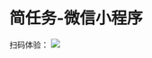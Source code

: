 # 简任务-微信小程序
扫码体验：
![](https://image-backup-1253965369.cos.ap-guangzhou.myqcloud.com/README/%E5%B1%8F%E5%B9%95%E5%BF%AB%E7%85%A7%202018-07-31%20%E4%B8%8B%E5%8D%882.35.01.png)